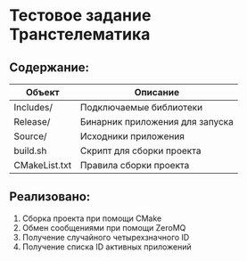 # Тестовое задание Транстелематика

## Содержание:

| Объект        | Описание                       |
| ------------- | ------------------------------ |
| Includes/     |Подключаемые библиотеки         |
| Release/      |Бинарник приложения для запуска |
| Source/       |Исходники приложения            |
| build.sh      |Скрипт для сборки проекта       |
| CMakeList.txt |Правила сборки проекта          |

## Реализовано:

1) Сборка проекта при помощи CMake
2) Обмен сообщениями при помощи ZeroMQ
3) Получение случайного четырехзначного ID
4) Получение списка ID активных приложений
